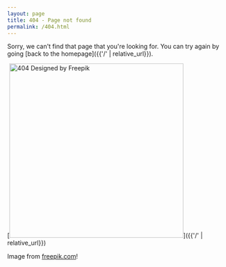 ```yaml
---
layout: page
title: 404 - Page not found
permalink: /404.html
---
```


Sorry, we can't find that page that you're looking for. You can try again by going [back to the homepage]({{'/' | relative_url}}).

[<img src="{{'/assets/images/404.svg' | relative_url}}" alt="404 Designed by Freepik" style="width: 400px;"/>]({{'/' | relative_url}})

Image from [freepik.com](http://www.freepik.com/)!
